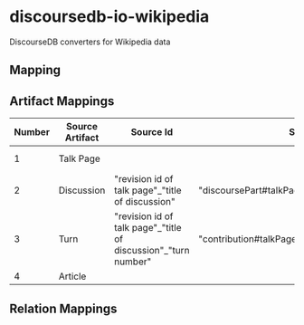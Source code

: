 # discoursedb-io-wikipedia
DiscourseDB converters for Wikipedia data

## Mapping

## Artifact Mappings
| Number | Source Artifact  | Source Id | Source Descriptor | DiscourseDB Entity | DiscourseDB Type |Comments |
| ------------- | ------------- | ------------- | ------------- | ------------- | ------------- | ------------- |
| 1  | Talk Page |  |  | DiscoursePart | TALK_PAGE | Article title -> DiscoursePart.name | 
| 2  | Discussion | "revision id of talk page"\_"title of discussion" | "discoursePart#talkPageRevision\_discussionTitle" | DiscoursePart | THREAD | Thread title -> DiscoursePart.name  | 
| 3  | Turn | "revision id of talk page"\_"title of discussion"\_"turn number"  | "contribution#talkPageRevision\_discussionTitle\_turnNumber" |  |   |   | 
| 4  | Article |  |  |  |  |    | 

## Relation Mappings
